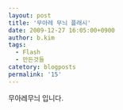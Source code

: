 ```yaml
---
layout: post
title: '무아레 무늬 플래시'
date: 2009-12-27 16:05:00+0900
author: b.kim
tags:
  - Flash
  - 만든것들
catetory: blogposts
permalink: '15'
---
```

  
  
  
  
무아레무늬 입니다.  


